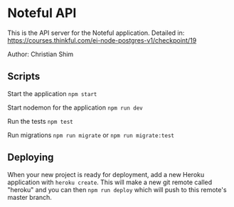 # Noteful API

This is the API server for the Noteful application.
Detailed in: https://courses.thinkful.com/ei-node-postgres-v1/checkpoint/19

Author: Christian Shim


## Scripts

Start the application `npm start`

Start nodemon for the application `npm run dev`

Run the tests `npm test`

Run migrations `npm run migrate` or `npm run migrate:test`


## Deploying

When your new project is ready for deployment, add a new Heroku application with `heroku create`. This will make a new git remote called "heroku" and you can then `npm run deploy` which will push to this remote's master branch.